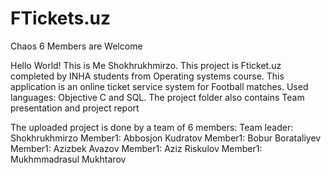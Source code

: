 # FTickets.uz
Chaos 6 Members are Welcome

Hello World!
This is Me Shokhrukhmirzo. This project is Fticket.uz completed by INHA students from Operating systems course.
This application is an online ticket service system for Football matches.
Used languages: Objective C and SQL.
The project folder also contains Team presentation and project report

The uploaded project is done by a team of 6 members:
Team leader: Shokhrukhmirzo
Member1: Abbosjon Kudratov
Member1: Bobur Borataliyev
Member1: Azizbek Avazov
Member1: Aziz Riskulov
Member1: Mukhmmadrasul Mukhtarov
